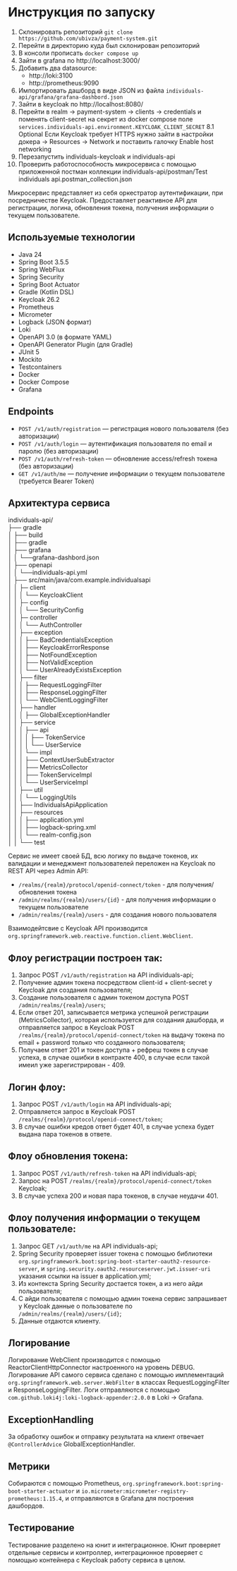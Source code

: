 # Инструкция по запуску

1. Склонировать репозиторий `git clone https://github.com/ubivza/payment-system.git`
2. Перейти в директорию куда был склонирован репозиторий
3. В консоли прописать `docker compose up`
4. Зайти в grafana по http://localhost:3000/
5. Добавить два datasource: 
	- http://loki:3100
	- http://prometheus:9090
6. Импортировать дашборд в виде JSON из файла `individuals-api/grafana/grafana-dashbord.json`
7. Зайти в keycloak по http://localhost:8080/
8. Перейти в realm -> payment-system -> clients -> credentials и поменять client-secret на секрет из docker compose поле `services.individuals-api.environment.KEYCLOAK_CLIENT_SECRET`
	8.1 Optional Если Keycloak требует HTTPS нужно зайти в настройки докера -> Resources -> Network и поставить галочку Enable host networking
9. Перезапустить individuals-keycloak и individuals-api
10. Проверить работоспособность микросервиса с помощью приложенной постман коллекции individuals-api/postman/Test individuals api.postman_collection.json

Микросервис представляет из себя оркестратор аутентификации, при посредничестве Keycloak.
Предоставляет реактивное API для
регистрации,
логина,
обновления токена,
получения информации о текущем пользователе.

## Используемые технологии

- Java 24
- Spring Boot 3.5.5
- Spring WebFlux
- Spring Security
- Spring Boot Actuator
- Gradle (Kotlin DSL)
- Keycloak 26.2
- Prometheus
- Micrometer
- Logback (JSON формат)
- Loki
- OpenAPI 3.0 (в формате YAML)
- OpenAPI Generator Plugin (для Gradle)
- JUnit 5
- Mockito
- Testcontainers
- Docker
- Docker Compose
- Grafana

## Endpoints

- `POST /v1/auth/registration` — регистрация нового пользователя (без авторизации)
- `POST /v1/auth/login` — аутентификация пользователя по email и паролю (без авторизации)
- `POST /v1/auth/refresh-token` — обновление access/refresh токена (без авторизации)
- `GET /v1/auth/me` — получение информации о текущем пользователе (требуется Bearer Token)

## Архитектура сервиса
individuals-api/  
├── gradle  
│   ├── build    
│   ├── gradle  
│   ├── grafana  
│	  │	  └──grafana-dashbord.json  
│   ├── openapi  
│	  │	  └──individuals-api.yml  
│   ├── src/main/java/com.example.individualsapi  
│   │   ├─ client  
│   │   │	└── KeycloakClient  
│   │   ├─ config  
│   │   │   └── SecurityConfig  
│   │   ├─ controller  
│   │   │   └── AuthController  
│   │   ├── exception  
│   │   │   ├── BadCredentialsException  
│   │   │   ├── KeycloakErrorResponse  
│   │   │   ├── NotFoundException  
│   │   │   ├── NotValidException  
│   │   │   └── UserAlreadyExistsException  
│   │   ├── filter  
│   │   │   ├── RequestLoggingFilter  
│   │   │   ├── ResponseLoggingFilter  
│	  │	  │  	└── WebClientLoggingFilter  
│   │   ├── handler  
│   │   │   ├── GlobalExceptionHandler  
│   │   ├── service  
│   │   │   ├── api  
│   │   │   │   ├── TokenService  
│   │   │   │   └── UserService  
│   │   │   └── impl  
│   │   │       ├── ContextUserSubExtractor  
│   │   │       ├── MetricsCollector  
│   │   │       ├── TokenServiceImpl  
│   │   │       └── UserServiceImpl  
│	  │	  ├── util  
│   │	  │	  └── LoggingUtils  
│   │	  ├── IndividualsApiApplication  
│	  │	  ├── resources  
│   │	  │	  ├── application.yml  
│   │	  │	  ├── logback-spring.xml  
│   │	  │	  └── realm-config.json  
│	  │	  └── test  


Сервис не имеет своей БД, всю логику по выдаче токенов, их валидации и менеджмент пользователей переложен на Keycloak по REST API через Admin API:

- `/realms/{realm}/protocol/openid-connect/token` - для получения/обновления токена
- `/admin/realms/{realm}/users/{id}` - для получения информации о текущем пользователе
- `/admin/realms/{realm}/users` - для создания нового пользователя 

Взаимодейтсвие с Keycloak API производится `org.springframework.web.reactive.function.client.WebClient`.

## Флоу регистрации построен так:

1. Запрос POST `/v1/auth/registration` на API individuals-api;
2. Получение админ токена посредством client-id + client-secret у Keycloak для создания пользователя;
3. Создание пользователя с админ токеном доступа POST `/admin/realms/{realm}/users`;
4. Если ответ 201, записывается метрика успешной регистрации (MetricsCollector), которая используется для создания дашборда, и отправляется запрос в Keycloak POST `/realms/{realm}/protocol/openid-connect/token` на выдачу токена по email + password только что созданного пользователя;
5. Получаем ответ 201 и токен доступа + рефреш токен в случае успеха, в случае ошибки в контракте 400, в случае если такой имеил уже зарегистрирован - 409.

## Логин флоу:

1. Запрос POST `/v1/auth/login` на API individuals-api;
1. Отправляется запрос в Keycloak POST `/realms/{realm}/protocol/openid-connect/token`;
2. В случае ошибки кредов ответ будет 401, в случае успеха будет выдана пара токенов в ответе.

## Флоу обновления токена:

1. Запрос POST `/v1/auth/refresh-token` на API individuals-api;
2. Запрос на POST `/realms/{realm}/protocol/openid-connect/token` Keycloak;
3. В случае успеха 200 и новая пара токенов, в случае неудачи 401.

## Флоу получения информации о текущем пользователе:

1. Запрос GET `/v1/auth/me` на API individuals-api;
2. Spring Security проверяет issuer токена с помощью библиотеки `org.springframework.boot:spring-boot-starter-oauth2-resource-server`, и `spring.security.oauth2.resourceserver.jwt.issuer-uri` указания ссылки на issuer в application.yml;
3. Из контекста Spring Security достается токен, а из него айди пользователя;
4. С айди пользователя с помощью админ токена сервис запрашивает у Keycloak данные о пользователе по `/admin/realms/{realm}/users/{id}`;
5. Данные отдаются клиенту.

## Логирование

Логирование WebClient производится с помощью ReactorClientHttpConnector настроенного на уровень DEBUG.
Логирование API самого сервиса сделано с помощью имплементаций `org.springframework.web.server.WebFilter` в классах RequestLoggingFilter и ResponseLoggingFilter.
Логи отправляются с помощью `com.github.loki4j:loki-logback-appender:2.0.0` в Loki -> Grafana.

## ExceptionHandling

За обработку ошибок и отправку результата на клиент отвечает `@ControllerAdvice` GlobalExceptionHandler.

## Метрики

Собираются с помощью Prometheus, `org.springframework.boot:spring-boot-starter-actuator` и `io.micrometer:micrometer-registry-prometheus:1.15.4`, и отправляются в Grafana для построения дашбордов.

## Тестирование

Тестирование разделено на юнит и интеграционное. Юнит проверяет отдельные сервисы и контроллер, интеграционное проверяет с помощью контейнера с Keycloak работу сервиса в целом.
